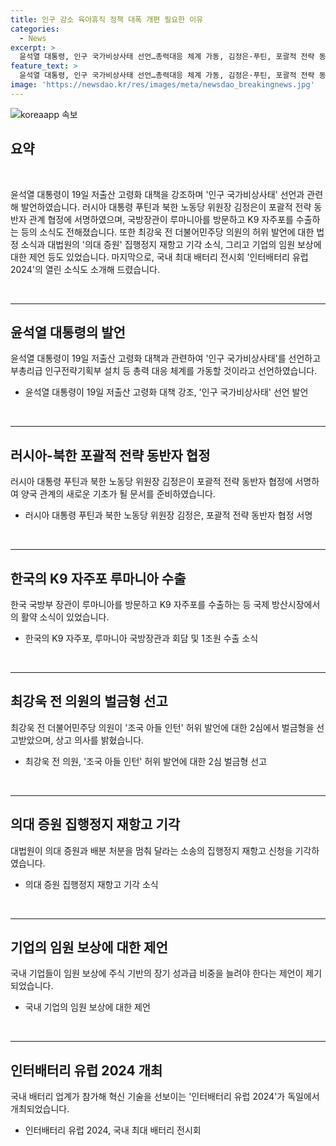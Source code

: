 ```yaml
---
title: 인구 감소 육아휴직 정책 대폭 개편 필요한 이유
categories:
  - News
excerpt: >
  윤석열 대통령, 인구 국가비상사태 선언…총력대응 체계 가동, 김정은·푸틴, 포괄적 전략 동반자 협정 서명, 루마니아, K9 자주포 1조원 수출, 최강욱, 조국 아들 인턴 허위 발언 2심도 벌금형, 의대증원 집행정지 재항고 기각…법률 리스크 해소, 임원 성과급 장기 성과급 비중 늘려야, 인터배터리 유럽 2024, 국내 최대 배터리 전시회
feature_text: >
  윤석열 대통령, 인구 국가비상사태 선언…총력대응 체계 가동, 김정은·푸틴, 포괄적 전략 동반자 협정 서명, 루마니아, K9 자주포 1조원 수출, 최강욱, 조국 아들 인턴 허위 발언 2심도 벌금형, 의대증원 집행정지 재항고 기각…법률 리스크 해소, 임원 성과급 장기 성과급 비중 늘려야, 인터배터리 유럽 2024, 국내 최대 배터리 전시회
image: 'https://newsdao.kr/res/images/meta/newsdao_breakingnews.jpg'
---
```


<p><img src="https://newsdao.kr/res/images/meta/newsdao_breakingnews.jpg" alt="koreaapp 속보" /></p>

<h2 data-ke-size="size26">요약</h2>

<p data-ke-size="size16">&nbsp;</p>

<p data-ke-size="size16">윤석열 대통령이 19일 저출산 고령화 대책을 강조하며 '인구 국가비상사태' 선언과 관련해 발언하였습니다. 러시아 대통령 푸틴과 북한 노동당 위원장 김정은이 포괄적 전략 동반자 관계 협정에 서명하였으며, 국방장관이 루마니아를 방문하고 K9 자주포를 수출하는 등의 소식도 전해졌습니다. 또한 최강욱 전 더불어민주당 의원의 허위 발언에 대한 법정 소식과 대법원의 '의대 증원' 집행정지 재항고 기각 소식, 그리고 기업의 임원 보상에 대한 제언 등도 있었습니다. 마지막으로, 국내 최대 배터리 전시회 '인터배터리 유럽 2024'의 열린 소식도 소개해 드렸습니다.</p>

<p data-ke-size="size16">&nbsp;</p>

<hr>

<h2 data-ke-size="size26">윤석열 대통령의 발언</h2>

<p data-ke-size="size16">윤석열 대통령이 19일 저출산 고령화 대책과 관련하여 '인구 국가비상사태'를 선언하고 부총리급 인구전략기획부 설치 등 총력 대응 체계를 가동할 것이라고 선언하였습니다.</p>

<ul>
<li>윤석열 대통령이 19일 저출산 고령화 대책 강조, '인구 국가비상사태' 선언 발언</li>
</ul>

<p data-ke-size="size16">&nbsp;</p>

<hr>

<h2 data-ke-size="size26">러시아-북한 포괄적 전략 동반자 협정</h2>

<p data-ke-size="size16">러시아 대통령 푸틴과 북한 노동당 위원장 김정은이 포괄적 전략 동반자 협정에 서명하여 양국 관계의 새로운 기초가 될 문서를 준비하였습니다.</p>

<ul>
<li>러시아 대통령 푸틴과 북한 노동당 위원장 김정은, 포괄적 전략 동반자 협정 서명</li>
</ul>

<p data-ke-size="size16">&nbsp;</p>

<hr>

<h2 data-ke-size="size26">한국의 K9 자주포 루마니아 수출</h2>

<p data-ke-size="size16">한국 국방부 장관이 루마니아를 방문하고 K9 자주포를 수출하는 등 국제 방산시장에서의 활약 소식이 있었습니다.</p>

<ul>
<li>한국의 K9 자주포, 루마니아 국방장관과 회담 및 1조원 수출 소식</li>
</ul>

<p data-ke-size="size16">&nbsp;</p>

<hr>

<h2 data-ke-size="size26">최강욱 전 의원의 벌금형 선고</h2>

<p data-ke-size="size16">최강욱 전 더불어민주당 의원이 '조국 아들 인턴' 허위 발언에 대한 2심에서 벌금형을 선고받았으며, 상고 의사를 밝혔습니다.</p>

<ul>
<li>최강욱 전 의원, '조국 아들 인턴' 허위 발언에 대한 2심 벌금형 선고</li>
</ul>

<p data-ke-size="size16">&nbsp;</p>

<hr>

<h2 data-ke-size="size26">의대 증원 집행정지 재항고 기각</h2>

<p data-ke-size="size16">대법원이 의대 증원과 배분 처분을 멈춰 달라는 소송의 집행정지 재항고 신청을 기각하였습니다.</p>

<ul>
<li>의대 증원 집행정지 재항고 기각 소식</li>
</ul>

<p data-ke-size="size16">&nbsp;</p>

<hr>

<h2 data-ke-size="size26">기업의 임원 보상에 대한 제언</h2>

<p data-ke-size="size16">국내 기업들이 임원 보상에 주식 기반의 장기 성과급 비중을 늘려야 한다는 제언이 제기되었습니다.</p>

<ul>
<li>국내 기업의 임원 보상에 대한 제언</li>
</ul>

<p data-ke-size="size16">&nbsp;</p>

<hr>

<h2 data-ke-size="size26">인터배터리 유럽 2024 개최</h2>

<p data-ke-size="size16">국내 배터리 업계가 참가해 혁신 기술을 선보이는 '인터배터리 유럽 2024'가 독일에서 개최되었습니다.</p>

<ul>
<li>인터배터리 유럽 2024, 국내 최대 배터리 전시회</li>
</ul>

<p data-ke-size="size16">&nbsp;</p>

